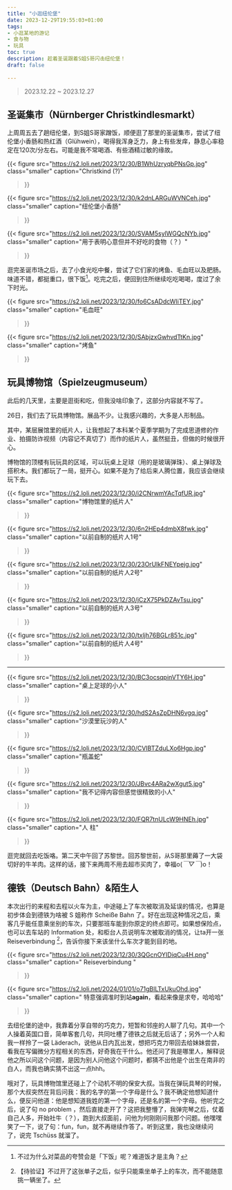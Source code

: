 ```yaml
---
title: "小逛纽伦堡"
date: 2023-12-29T19:55:03+01:00
tags:
- 小逛某地的游记
- 食与物
- 玩具
toc: true
description: 趁着圣诞跟着S姐S哥闪击纽伦堡！
draft: false
 
---
```


> 2023.12.22 ~ 2023.12.27

## 圣诞集市（Nürnberger Christkindlesmarkt）

上周周五去了趟纽伦堡，到S姐S哥家蹭饭，顺便逛了那里的圣诞集市，尝试了纽伦堡小香肠和热红酒（Glühwein），喝得我浑身乏力，身上有些发痒，静息心率稳定在120次/分左右。可能是我不常喝酒、有些酒精过敏的缘故。

{{< figure
  src="https://s2.loli.net/2023/12/30/B1WhUzryqbPNsGp.jpg"
  class="smaller"
  caption="Christkind (?)"

>}}



{{< figure
  src="https://s2.loli.net/2023/12/30/k2dnLARGuWVNCeh.jpg"
  class="smaller"
  caption="纽伦堡小香肠"

>}}



{{< figure
  src="https://s2.loli.net/2023/12/30/SVAM5sylWGQcNYb.jpg"
  class="smaller"
  caption="用于表明心意但并不好吃的食物（？）"

>}}

逛完圣诞市场之后，去了小食光吃中餐，尝试了它们家的烤鱼、毛血旺以及肥肠。味道不错，都挺重口，很下饭[^1]。吃完之后，便回到住所继续吃吃喝喝，度过了余下时光。

{{< figure
  src="https://s2.loli.net/2023/12/30/fo6CsADdcWIiTEY.jpg"
  class="smaller"
  caption="毛血旺"

>}}

{{< figure
  src="https://s2.loli.net/2023/12/30/SAbjzxGwhvdTtKn.jpg"
  class="smaller"
  caption="烤鱼"

>}}



## 玩具博物馆（Spielzeugmuseum）

此后的几天里，主要是逛街和吃，但我没啥印象了，这部分内容就不写了。

26日，我们去了玩具博物馆。展品不少。让我感兴趣的，大多是人形制品。

其中，某层展馆里的纸片人，让我想起了本科某个夏季学期为了完成思道修的作业、拍摄防诈视频（内容记不真切了）而作的纸片人，虽然挺丑，但做的时候很开心。

博物馆的顶楼有玩玩具的区域，可以玩桌上足球（用的是玻璃弹珠）、桌上弹球及搭积木。我们都玩了一局，挺开心。如果不是为了给后来人腾位置，我应该会继续玩下去。

{{< figure
  src="https://s2.loli.net/2023/12/30/i2CNrwmYAcTqfUR.jpg"
  class="smaller"
  caption="博物馆里的纸片人"

>}}



{{< figure
  src="https://s2.loli.net/2023/12/30/6n2HEp4dmbX8fwk.jpg"
  class="smaller"
  caption="以前自制的纸片人1号"

>}}

{{< figure
  src="https://s2.loli.net/2023/12/30/23OrUlkFNEYpejg.jpg"
  class="smaller"
  caption="以前自制的纸片人2号"

>}}

{{< figure
  src="https://s2.loli.net/2023/12/30/jCzX75PkDZAvTsu.jpg"
  class="smaller"
  caption="以前自制的纸片人3号"

>}}

{{< figure
  src="https://s2.loli.net/2023/12/30/txljh76BGLr851c.jpg"
  class="smaller"
  caption="以前自制的纸片人4号"

>}}



---



{{< figure
  src="https://s2.loli.net/2023/12/30/BC3ocsqpinVTY6H.jpg"
  class="smaller"
  caption="桌上足球的小人"

>}}



{{< figure
  src="https://s2.loli.net/2023/12/30/hdS2AsZpDHN6vgq.jpg"
  class="smaller"
  caption="沙漠里玩沙的人"

>}}





{{< figure
  src="https://s2.loli.net/2023/12/30/CVIBTZduLXo6Hgp.jpg"
  class="smaller"
  caption="瓶盖蛇"

>}}



{{< figure
  src="https://s2.loli.net/2023/12/30/JBvc4ARa2wXgut5.jpg"
  class="smaller"
  caption="我不记得内容但感觉很精致的小人"

>}}



{{< figure
  src="https://s2.loli.net/2023/12/30/FQR7tnULcW9HNEh.jpg"
  class="smaller"
  caption="人 柱"

>}}

逛完就回去吃饭咯。第二天中午回了苏黎世。回苏黎世前，从S哥那里薅了一大袋切好的牛羊肉。这样的话，接下来两周不用去超市买肉了，幸福o(*￣▽￣*)o！

## 德铁（Deutsch Bahn）&陌生人

本次出行的来程和去程以火车为主，中途碰上了车次被取消及延误的情况，也算是初步体会到德铁为啥被 S 姐称作  Scheiße Bahn 了。好在出现这种情况之后，乘客几乎能任意乘坐别的车次，只要那班车能到你原定的终点即可。如果想保险点，也可以去车站的 Information 处，和柜台人员说明车次被取消的情况，让ta开一张 Reiseverbindung [^2]，告诉你接下来该坐什么车次才能到目的地。



{{< figure
  src="https://s2.loli.net/2023/12/30/3QGcnOYIDiqCu4H.png"
  class="smaller"
  caption=" Reiseverbindung "

>}}



{{< figure
  src="https://s2.loli.net/2024/01/01/o71gBlLTxUkuOhd.jpg"
  class="smaller"
  caption=" 特意强调准时到站**again**，看起来像是求夸，哈哈哈"

>}}

去纽伦堡的途中，我靠着分享自带的巧克力，短暂和邻座的人聊了几句。其中一个人操着英国口音，简单客套几句，共同吐槽了德铁之后就无后话了；另外一个人和我一样拎了一袋 Läderach，说他从日内瓦出发，想把巧克力带回去给妹妹尝尝，看我在写偏微分方程相关的东西，好奇我在干什么。他还问了我是哪里人，解释说他之所以问这个问题，是因为别人问他这个问题时，都猜不出他是个出生在南非的白人，而我也确实猜不出这一点hhh。

哦对了，玩具博物馆里还碰上了个动机不明的保安大叔。当我在弹玩具琴的时候，那个大叔突然在背后问我：我的名字的第一个字母是什么？我不确定他想知道什么，便反问他道：他是想知道我姓的第一个字母，还是名的第一个字母。他听完之后，说了句 no problem ，然后直接走开了？这把我整懵了，我弹完琴之后，仗着自己人多，开始社牛（？），跑到大叔面前，问他为何刚刚问我那个问题。他嘿嘿笑了一下，说了句：fun，fun，就不再继续作答了。听到这里，我也没继续问了，说完 Tschüss 就溜了。



[^1]: 不过为什么对菜品的夸赞会是「下饭」呢？难道饭才是主角？
[^2]: 【待验证】不过开了这张单子之后，似乎只能乘坐单子上的车次，而不能随意挑一辆坐了。